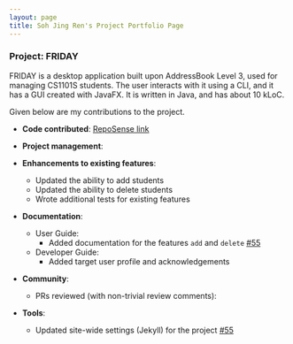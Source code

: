 ```yaml
---
layout: page
title: Soh Jing Ren's Project Portfolio Page
---
```


### Project: FRIDAY

FRIDAY is a desktop application built upon AddressBook Level 3, used for managing CS1101S students. 
The user interacts with it using a CLI, and it has a GUI created with JavaFX. It is written in Java, and has about 
10 kLoC.

Given below are my contributions to the project.

* **Code contributed**: [RepoSense link](https://nus-cs2103-ay2223s1.github.io/tp-dashboard/?search=jorrdansoh&sort=groupTitle&sortWithin=title&timeframe=commit&mergegroup=&groupSelect=groupByRepos&breakdown=true&checkedFileTypes=docs~functional-code~test-code~other&since=2022-09-16&tabOpen=true&tabType=authorship&tabAuthor=jorrdansoh&tabRepo=AY2223S1-CS2103T-W15-4%2Ftp%5Bmaster%5D&authorshipIsMergeGroup=false&authorshipFileTypes=docs~functional-code~other&authorshipIsBinaryFileTypeChecked=false&authorshipIsIgnoredFilesChecked=false)

* **Project management**:

* **Enhancements to existing features**:
  * Updated the ability to add students
  * Updated the ability to delete students  
  * Wrote additional tests for existing features

* **Documentation**:
  * User Guide:
    * Added documentation for the features `add` and `delete` [\#55](https://github.com/AY2223S1-CS2103T-W15-4/tp/pull/55)
  * Developer Guide:
    * Added target user profile and acknowledgements

* **Community**:
  * PRs reviewed (with non-trivial review comments): 

* **Tools**:
  * Updated site-wide settings (Jekyll) for the project [\#55](https://github.com/AY2223S1-CS2103T-W15-4/tp/pull/55)
